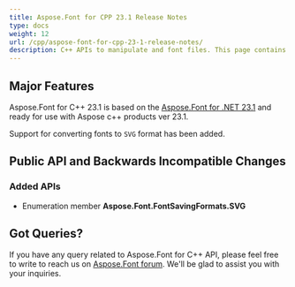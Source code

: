 ```yaml
---
title: Aspose.Font for CPP 23.1 Release Notes
type: docs
weight: 12
url: /cpp/aspose-font-for-cpp-23-1-release-notes/
description: C++ APIs to manipulate and font files. This page contains new Aspose.Font for C++ features, enhancement, and bug fixes in 2023, version 23.1.
---
```


## Major Features

Aspose.Font for C++ 23.1  is based on the [Aspose.Font for .NET 23.1](/font/net/aspose-font-for-net-23-1-release-notes/) and ready for use with Aspose c++ products ver 23.1.

Support for converting fonts to `SVG` format has been added.

## Public API and Backwards Incompatible Changes

### Added APIs
* Enumeration member **Aspose.Font.FontSavingFormats.SVG**

## Got Queries?
If you have any query related to Aspose.Font for C++ API, please feel free to write to reach us on [Aspose.Font forum](https://forum.aspose.com/c/font/). We'll be glad to assist you with your inquiries.
